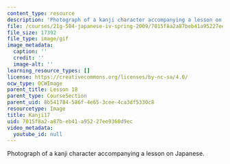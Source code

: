 ```yaml
---
content_type: resource
description: 'Photograph of a kanji character accompanying a lesson on Japanese. '
file: /courses/21g-504-japanese-iv-spring-2009/7015f8a2a87beb41a95227ee9360d9ec_Kanji17.gif
file_size: 17392
file_type: image/gif
image_metadata:
  caption: ''
  credit: ''
  image-alt: ''
learning_resource_types: []
license: https://creativecommons.org/licenses/by-nc-sa/4.0/
ocw_type: OCWImage
parent_title: Lesson 18
parent_type: CourseSection
parent_uid: 8b541784-586f-4e65-3cee-4ca3df5330c8
resourcetype: Image
title: Kanji17
uid: 7015f8a2-a87b-eb41-a952-27ee9360d9ec
video_metadata:
  youtube_id: null
---
```

Photograph of a kanji character accompanying a lesson on Japanese. 
